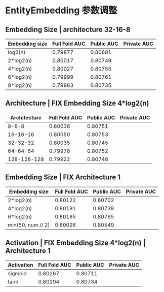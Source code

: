# EntityEmbedding 参数调整

## Embedding Size | architecture 32-16-8
 
|Embedding size|Full Fold AUC|Public AUC|Private AUC|
|------|------|------|------|
|log2(n)|0.79877|0.80681||
|2*log2(n)|0.80017|0.80749||
|4*log2(n)|0.80027|0.80755||
|6*log2(n)|0.79999|0.80761||
|8*log2(n)|0.79983|0.80735||

## Architecture | FIX Embedding Size 4*log2(n)

|Architecture|Full Fold AUC|Public AUC|Private AUC|
|------|------|------|------|
|8-8-8|0.80036|0.80751||
|16-16-16|0.80050|0.80753||
|32-32-32|0.80035|0.80745||
|64-64-64|0.79978|0.80752||
|128-128-128|0.79922|0.80748||

## Embedding Size | FIX Architecture 1

|Embedding size|Full Fold AUC|Public AUC|Private AUC|
|------|------|------|------|
|2*log2(n)|0.80122|0.80702||
|4*log2(n)|0.80191|0.80738||
|6*log2(n)|0.80185|0.80765||
|min(50, num // 2)|0.80026|0.80549||

## Activation | FIX Embedding Size 4*log2(n) | Architecture 1

|Activation|Full Fold AUC|Public AUC|Private AUC|
|------|------|------|------|
|sigmoid|0.80267|0.80711||
|tanh|0.80194|0.80734|